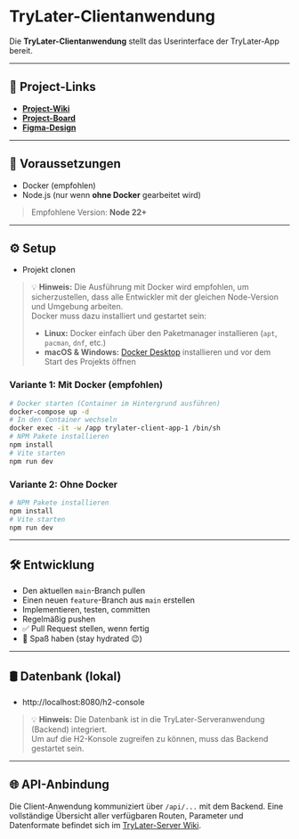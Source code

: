 # TryLater-Clientanwendung
Die **TryLater-Clientanwendung** stellt das Userinterface der TryLater-App bereit.

---

## 🔗 Project-Links
- **[Project-Wiki](https://github.com/SpaghettiCodeGang/TryLater-Server/wiki)**
- **[Project-Board](https://github.com/orgs/SpaghettiCodeGang/projects/1)**
- **[Figma-Design](https://www.figma.com/design/iyOAVOSewnzKnI8AFwVOEF/TryLater-App?node-id=0-1&p=f&t=LpERV3a0oO4hfuo2-0)**

---

## 🧰 Voraussetzungen

- Docker (empfohlen)
- Node.js (nur wenn **ohne Docker** gearbeitet wird)
> Empfohlene Version: **Node 22+**

---

## ⚙️ Setup
- Projekt clonen
> 💡 **Hinweis:** Die Ausführung mit Docker wird empfohlen, um sicherzustellen, dass alle Entwickler mit der gleichen Node-Version und Umgebung arbeiten.  
> Docker muss dazu installiert und gestartet sein:
>
> - **Linux:** Docker einfach über den Paketmanager installieren (`apt`, `pacman`, `dnf`, etc.)
> - **macOS & Windows:** [Docker Desktop](https://www.docker.com/products/docker-desktop/) installieren und vor dem Start des Projekts öffnen
### Variante 1: Mit Docker (empfohlen)
```bash
# Docker starten (Container im Hintergrund ausführen)
docker-compose up -d
# In den Container wechseln
docker exec -it -w /app trylater-client-app-1 /bin/sh
# NPM Pakete installieren
npm install
# Vite starten
npm run dev
```

### Variante 2: Ohne Docker
```bash
# NPM Pakete installieren
npm install
# Vite starten
npm run dev
```

---

## 🛠️ Entwicklung
- Den aktuellen `main`-Branch pullen
- Einen neuen `feature`-Branch aus `main` erstellen
- Implementieren, testen, committen
- Regelmäßig pushen
- ✅ Pull Request stellen, wenn fertig
- 🧃 Spaß haben (stay hydrated 😉)

---

## 🛢️ Datenbank (lokal)
- http://localhost:8080/h2-console
> 💡 **Hinweis:** Die Datenbank ist in die TryLater-Serveranwendung (Backend) integriert.  
> Um auf die H2-Konsole zugreifen zu können, muss das Backend gestartet sein.

---

## 🌐 API-Anbindung

Die Client-Anwendung kommuniziert über `/api/...` mit dem Backend.
Eine vollständige Übersicht aller verfügbaren Routen, Parameter und Datenformate befindet sich im [TryLater-Server Wiki](https://github.com/SpaghettiCodeGang/TryLater-Server/wiki).

